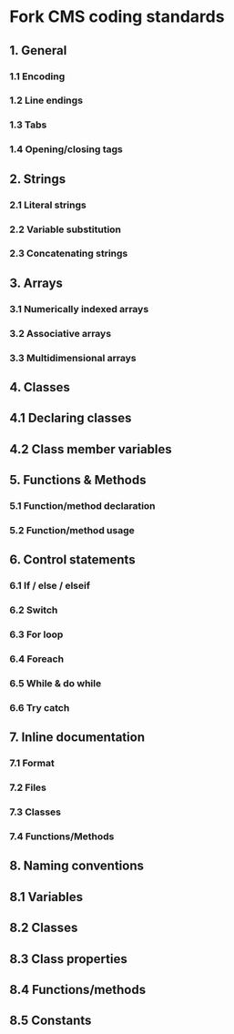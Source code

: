 # Fork CMS coding standards
## 1. General
### 1.1 Encoding
### 1.2 Line endings
### 1.3 Tabs
### 1.4 Opening/closing tags

## 2. Strings
### 2.1 Literal strings
### 2.2 Variable substitution
### 2.3 Concatenating strings

## 3. Arrays
### 3.1 Numerically indexed arrays
### 3.2 Associative arrays
### 3.3 Multidimensional arrays

## 4. Classes
## 4.1 Declaring classes
## 4.2 Class member variables

## 5. Functions & Methods
### 5.1 Function/method declaration
### 5.2 Function/method usage

## 6. Control statements
### 6.1 If / else / elseif
### 6.2 Switch
### 6.3 For loop
### 6.4 Foreach
### 6.5 While & do while
### 6.6 Try catch

## 7. Inline documentation
### 7.1 Format
### 7.2 Files
### 7.3 Classes
### 7.4 Functions/Methods

## 8. Naming conventions
## 8.1 Variables
## 8.2 Classes
## 8.3 Class properties
## 8.4 Functions/methods
## 8.5 Constants